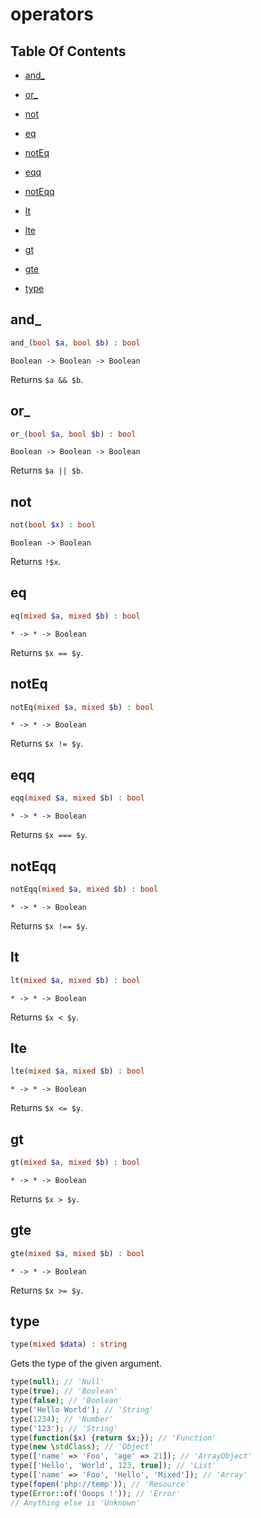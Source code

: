 # operators

## Table Of Contents

- [and_](https://github.com/tarsana/functional/blob/master/docs/operators#and_)

- [or_](https://github.com/tarsana/functional/blob/master/docs/operators#or_)

- [not](https://github.com/tarsana/functional/blob/master/docs/operators#not)

- [eq](https://github.com/tarsana/functional/blob/master/docs/operators#eq)

- [notEq](https://github.com/tarsana/functional/blob/master/docs/operators#notEq)

- [eqq](https://github.com/tarsana/functional/blob/master/docs/operators#eqq)

- [notEqq](https://github.com/tarsana/functional/blob/master/docs/operators#notEqq)

- [lt](https://github.com/tarsana/functional/blob/master/docs/operators#lt)

- [lte](https://github.com/tarsana/functional/blob/master/docs/operators#lte)

- [gt](https://github.com/tarsana/functional/blob/master/docs/operators#gt)

- [gte](https://github.com/tarsana/functional/blob/master/docs/operators#gte)

- [type](https://github.com/tarsana/functional/blob/master/docs/operators#type)

## and_

```php
and_(bool $a, bool $b) : bool
```

```
Boolean -> Boolean -> Boolean
```

Returns `$a && $b`.

## or_

```php
or_(bool $a, bool $b) : bool
```

```
Boolean -> Boolean -> Boolean
```

Returns `$a || $b`.

## not

```php
not(bool $x) : bool
```

```
Boolean -> Boolean
```

Returns `!$x`.

## eq

```php
eq(mixed $a, mixed $b) : bool
```

```
* -> * -> Boolean
```

Returns `$x == $y`.

## notEq

```php
notEq(mixed $a, mixed $b) : bool
```

```
* -> * -> Boolean
```

Returns `$x != $y`.

## eqq

```php
eqq(mixed $a, mixed $b) : bool
```

```
* -> * -> Boolean
```

Returns `$x === $y`.

## notEqq

```php
notEqq(mixed $a, mixed $b) : bool
```

```
* -> * -> Boolean
```

Returns `$x !== $y`.

## lt

```php
lt(mixed $a, mixed $b) : bool
```

```
* -> * -> Boolean
```

Returns `$x < $y`.

## lte

```php
lte(mixed $a, mixed $b) : bool
```

```
* -> * -> Boolean
```

Returns `$x <= $y`.

## gt

```php
gt(mixed $a, mixed $b) : bool
```

```
* -> * -> Boolean
```

Returns `$x > $y`.

## gte

```php
gte(mixed $a, mixed $b) : bool
```

```
* -> * -> Boolean
```

Returns `$x >= $y`.

## type

```php
type(mixed $data) : string
```



Gets the type of the given argument.
```php
type(null); // 'Null'
type(true); // 'Boolean'
type(false); // 'Boolean'
type('Hello World'); // 'String'
type(1234); // 'Number'
type('123'); // 'String'
type(function($x) {return $x;}); // 'Function'
type(new \stdClass); // 'Object'
type(['name' => 'Foo', 'age' => 21]); // 'ArrayObject'
type(['Hello', 'World', 123, true]); // 'List'
type(['name' => 'Foo', 'Hello', 'Mixed']); // 'Array'
type(fopen('php://temp')); // 'Resource'
type(Error::of('Ooops !')); // 'Error'
// Anything else is 'Unknown'
```